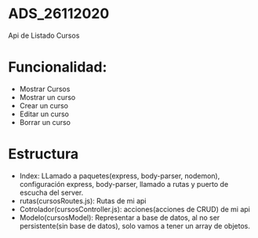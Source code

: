 # ADS_26112020

Api de Listado Cursos

# Funcionalidad:

- Mostrar Cursos
- Mostrar un curso 
- Crear un curso
- Editar un curso
- Borrar un curso

# Estructura

- Index: LLamado a paquetes(express, body-parser, nodemon), configuración express, body-parser, llamado a rutas y puerto de escucha del server.
- rutas(cursosRoutes.js): Rutas de mi api
- Cotrolador(cursosController.js): acciones(acciones de CRUD) de mi api
- Modelo(cursosModel): Representar a base de datos, al no ser persistente(sin base de datos), solo vamos a tener un array de objetos.